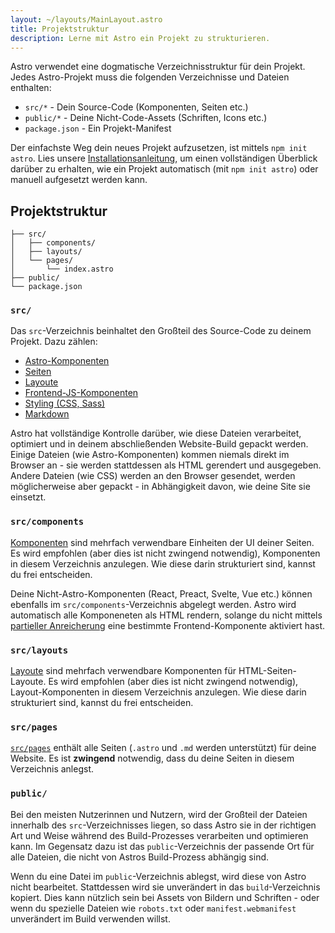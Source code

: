 ```yaml
---
layout: ~/layouts/MainLayout.astro
title: Projektstruktur
description: Lerne mit Astro ein Projekt zu strukturieren.
---
```


Astro verwendet eine dogmatische Verzeichnisstruktur für dein Projekt. Jedes Astro-Projekt muss die folgenden Verzeichnisse und Dateien enthalten:

- `src/*` - Dein Source-Code (Komponenten, Seiten etc.)
- `public/*` - Deine Nicht-Code-Assets (Schriften, Icons etc.)
- `package.json` - Ein Projekt-Manifest

Der einfachste Weg dein neues Projekt aufzusetzen, ist mittels `npm init astro`. Lies unsere [Installationsanleitung](/quick-start), um einen vollständigen Überblick darüber zu erhalten, wie ein Projekt automatisch (mit `npm init astro`) oder manuell aufgesetzt werden kann.

## Projektstruktur

```
├── src/
│   ├── components/
│   ├── layouts/
│   └── pages/
│       └── index.astro
├── public/
└── package.json
```

### `src/`

Das `src`-Verzeichnis beinhaltet den Großteil des Source-Code zu deinem Projekt. Dazu zählen:

- [Astro-Komponenten](/core-concepts/astro-components)
- [Seiten](/core-concepts/astro-pages)
- [Layoute](/core-concepts/layouts)
- [Frontend-JS-Komponenten](/core-concepts/component-hydration)
- [Styling (CSS, Sass)](/guides/styling)
- [Markdown](/guides/markdown-content)

Astro hat vollständige Kontrolle darüber, wie diese Dateien verarbeitet, optimiert und in deinem abschließenden Website-Build gepackt werden. Einige Dateien (wie Astro-Komponenten) kommen niemals direkt im Browser an - sie werden stattdessen als HTML gerendert und ausgegeben. Andere Dateien (wie CSS) werden an den Browser gesendet, werden möglicherweise aber gepackt - in Abhängigkeit davon, wie deine Site sie einsetzt.

### `src/components`

[Komponenten](/core-concepts/astro-components) sind mehrfach verwendbare Einheiten der UI deiner Seiten. Es wird empfohlen (aber dies ist nicht zwingend notwendig), Komponenten in diesem Verzeichnis anzulegen. Wie diese darin strukturiert sind, kannst du frei entscheiden.

Deine Nicht-Astro-Komponenten (React, Preact, Svelte, Vue etc.) können ebenfalls im `src/components`-Verzeichnis abgelegt werden. Astro wird automatisch alle Komponeneten als HTML rendern, solange du nicht mittels [partieller Anreicherung](/core-concepts/component-hydration) eine bestimmte Frontend-Komponente aktiviert hast.

### `src/layouts`

[Layoute](/core-concepts/layouts) sind mehrfach verwendbare Komponenten für HTML-Seiten-Layoute. Es wird empfohlen (aber dies ist nicht zwingend notwendig), Layout-Komponenten in diesem Verzeichnis anzulegen. Wie diese darin strukturiert sind, kannst du frei entscheiden.

### `src/pages`

[`src/pages`](/core-concepts/astro-pages) enthält alle Seiten (`.astro` und `.md` werden unterstützt) für deine Website. Es ist **zwingend** notwendig, dass du deine Seiten in diesem Verzeichnis anlegst.

### `public/`

Bei den meisten Nutzerinnen und Nutzern, wird der Großteil der Dateien innerhalb des `src`-Verzeichnisses liegen, so dass Astro sie in der richtigen Art und Weise während des Build-Prozesses verarbeiten und optimieren kann. Im Gegensatz dazu ist das `public`-Verzeichnis der passende Ort für alle Dateien, die nicht von Astros Build-Prozess abhängig sind.

Wenn du eine Datei im `public`-Verzeichnis ablegst, wird diese von Astro nicht bearbeitet. Stattdessen wird sie unverändert in das `build`-Verzeichnis kopiert. Dies kann nützlich sein bei Assets von Bildern und Schriften - oder wenn du spezielle Dateien wie `robots.txt` oder `manifest.webmanifest` unverändert im Build verwenden willst.
